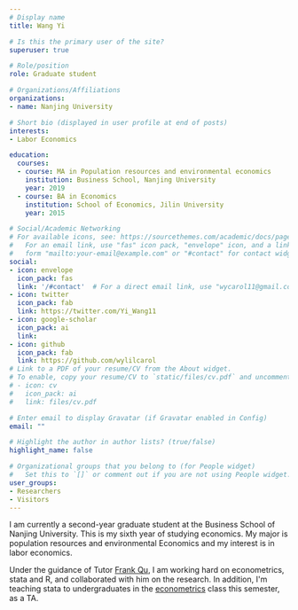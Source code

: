 ```yaml
---
# Display name
title: Wang Yi 

# Is this the primary user of the site?
superuser: true

# Role/position
role: Graduate student  

# Organizations/Affiliations
organizations:
- name: Nanjing University

# Short bio (displayed in user profile at end of posts)
interests:
- Labor Economics 

education:
  courses:
  - course: MA in Population resources and environmental economics
    institution: Business School, Nanjing University 
    year: 2019
  - course: BA in Economics
    institution: School of Economics, Jilin University
    year: 2015

# Social/Academic Networking
# For available icons, see: https://sourcethemes.com/academic/docs/page-builder/#icons
#   For an email link, use "fas" icon pack, "envelope" icon, and a link in the
#   form "mailto:your-email@example.com" or "#contact" for contact widget.
social:
- icon: envelope
  icon_pack: fas
  link: '/#contact'  # For a direct email link, use "wycarol11@gmail.com".
- icon: twitter
  icon_pack: fab
  link: https://twitter.com/Yi_Wang11
- icon: google-scholar
  icon_pack: ai
  link: 
- icon: github
  icon_pack: fab
  link: https://github.com/wylilcarol
# Link to a PDF of your resume/CV from the About widget.
# To enable, copy your resume/CV to `static/files/cv.pdf` and uncomment the lines below.
# - icon: cv
#   icon_pack: ai
#   link: files/cv.pdf

# Enter email to display Gravatar (if Gravatar enabled in Config)
email: ""

# Highlight the author in author lists? (true/false)
highlight_name: false

# Organizational groups that you belong to (for People widget)
#   Set this to `[]` or comment out if you are not using People widget.
user_groups:
- Researchers
- Visitors
---
```


I am currently a second-year graduate student at the Business School of Nanjing University. This is my sixth year of studying economics. My major is population resources and environmental Economics and my interest is in labor economics.

Under the guidance of Tutor [Frank Qu](https://byelenin.github.io/), I am working hard on econometrics, stata and R, and collaborated with him on the research. In addition, I'm teaching stata to undergraduates in the [econometrics](https://byelenin.github.io/Metrics_2020/) class this semester, as a TA.  


